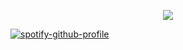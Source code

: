 <p align="center">
  <img src="https://media1.tenor.com/m/HMR0CBLq6RUAAAAd/byler-one-wheat-mark.gif" />
</p>

<p align="center"> 
  
  [![spotify-github-profile](https://spotify-github-profile.kittinanx.com/api/view?uid=yu4rxhsd58lib5xahhoytict6&cover_image=true&theme=natemoo-re&show_offline=true&background_color=121212&interchange=true&bar_color=d02525&bar_color_cover=false)](https://spotify-github-profile.kittinanx.com/api/view?uid=yu4rxhsd58lib5xahhoytict6&redirect=true)
